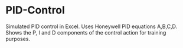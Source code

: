 # PID-Control
Simulated PID control in Excel.
Uses Honeywell PID equations A,B,C,D.
Shows the P, I and D components of the control action for training purposes.
